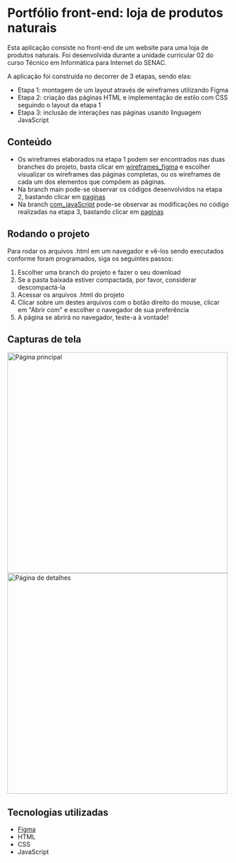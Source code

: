 <h1>Portfólio front-end: loja de produtos naturais</h1>

<p>Esta aplicação consiste no front-end de um website para uma loja de produtos naturais. Foi desenvolvida durante a unidade curricular 02 do 
  curso Técnico em Informática para Internet do SENAC.</p>
<p>A aplicação foi construída no decorrer de 3 etapas, sendo elas:</p>
<ul>
  <li>Etapa 1: montagem de um layout através de wireframes utilizando Figma</li>
  <li>Etapa 2: criação das páginas HTML e implementação de estilo com CSS seguindo o layout da etapa 1</li>
  <li>Etapa 3: inclusão de interações nas páginas usando linguagem JavaScript</li>
</ul>

<h2>Conteúdo</h2>
<ul>
  <li>
    Os wireframes elaborados na etapa 1 podem ser encontrados nas duas branches do projeto, basta clicar em 
    <a href="https://github.com/mateusDesteFabri/portfolio_front-end_loja_produtos_naturais_UC02/tree/main/wireframes_figma">wireframes_figma</a> e escolher
    visualizar os wireframes das páginas completas, ou os wireframes de cada um dos elementos que compõem as páginas.
  </li>
  <li>
    Na branch main pode-se observar os códigos desenvolvidos na etapa 2, bastando clicar em 
    <a href="https://github.com/mateusDesteFabri/portfolio_front-end_loja_produtos_naturais_UC02/tree/main/paginas">paginas</a>
  </li>
  <li>
    Na branch <a href="https://github.com/mateusDesteFabri/portfolio_front-end_loja_produtos_naturais_UC02/tree/com_javaScript">com_javaScript</a>
    pode-se observar as modificações no código realizadas na etapa 3, bastando clicar em 
    <a href="https://github.com/mateusDesteFabri/portfolio_front-end_loja_produtos_naturais_UC02/tree/com_javaScript/paginas">paginas</a>
  </li>
</ul>

<h2>Rodando o projeto</h2>
<p>Para rodar os arquivos .html em um navegador e vê-los sendo executados conforme foram programados, siga os seguintes passos:
<ol>
  <li>
    Escolher uma branch do projeto e fazer o seu download
  </li>
  <li>
    Se a pasta baixada estiver compactada, por favor, considerar descompactá-la
  </li>
  <li>
    Acessar os arquivos .html do projeto
  </li>
  <li>
    Clicar sobre um destes arquivos com o botão direito do mouse, clicar em "Abrir com" e escolher o navegador de sua preferência
  </li>
  <li>
    A página se abrirá no navegador, teste-a à vontade!
  </li>
</ol>

<h2>Capturas de tela</h2>

<img src="https://github.com/mateusDesteFabri/portfolio_front-end_loja_produtos_naturais_UC02/blob/main/wireframes_figma/wireframes_completo/P%C3%A1gina%20Principal.jpg" alt="Página principal" width="500">
<img src="https://github.com/mateusDesteFabri/portfolio_front-end_loja_produtos_naturais_UC02/blob/main/wireframes_figma/wireframes_completo/P%C3%A1gina%20de%20Detalhes.jpg" alt="Página de detalhes" width="500">

<h2>Tecnologias utilizadas</h2>
<ul>
  <li><a href="https://www.figma.com/">Figma</a></li>
  <li>HTML</li>
  <li>CSS</li>
  <li>JavaScript</li>
</ul>

